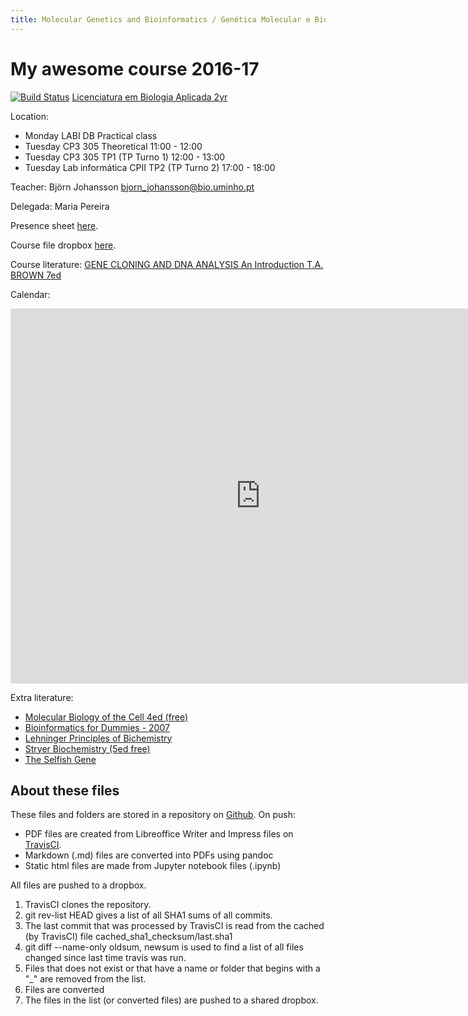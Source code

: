 ```yaml
---
title: Molecular Genetics and Bioinformatics / Genética Molecular e Bioinformática 2704N9 2016-17
---
```

# My awesome course 2016-17

[![Build Status](https://travis-ci.org/BjornFJohansson/TravisSlideProcessor.svg?branch=master)](https://travis-ci.org/BjornFJohansson/TravisSlideProcessor)
[Licenciatura em Biologia Aplicada 2yr](http://www.bio.uminho.pt/Default.aspx?tabid=7&pageid=112&lang=pt-PT)

Location:
  
- Monday  LABI DB Practical class
- Tuesday CP3 305 Theoretical 11:00 - 12:00
- Tuesday CP3 305 TP1 (TP Turno 1) 12:00 - 13:00
- Tuesday Lab informática CPII TP2 (TP Turno 2) 17:00 - 18:00

Teacher: Björn Johansson <bjorn_johansson@bio.uminho.pt>

Delegada: Maria Pereira

Presence sheet [here]().

Course file dropbox [here]().

Course literature: [GENE CLONING AND DNA ANALYSIS An Introduction T.A. BROWN 7ed](http://bcs.wiley.com/he-bcs/Books?action=index&bcsId=9980&itemId=1119072573)

Calendar:

<iframe src="https://calendar.google.com/calendar/embed?mode=WEEK&amp;height=600&amp;wkst=2&amp;bgcolor=%23FFFFFF&amp;src=e2fuohav3fujq4fu83ea6orbkk%40group.calendar.google.com&amp;color=%2329527A&amp;ctz=Europe%2FLisbon" style="border-width:0" width="800" height="600" frameborder="0" scrolling="no"></iframe>

Extra literature:

* [Molecular Biology of the Cell 4ed (free)](https://www.ncbi.nlm.nih.gov/books/NBK21054/)
* [Bioinformatics for Dummies - 2007](http://eu.wiley.com/WileyCDA/WileyTitle/productCd-0470089857.html)
* [Lehninger Principles of Bichemistry](https://www.amazon.com/Lehninger-Principles-Biochemistry-David-Nelson/dp/1429234148)
* [Stryer Biochemistry (5ed free)](https://www.ncbi.nlm.nih.gov/books/NBK21154/)
* [The Selfish Gene](https://www.amazon.com/Selfish-Gene-Popular-Science/dp/0192860925/ref=cm_cr_arp_d_product_top?ie=UTF8)

## About these files

These files and folders are stored in a repository on [Github](https://github.com).
On push: 

* PDF files are created from Libreoffice Writer and Impress files on [TravisCI](https://travis-ci.com).
* Markdown (.md) files are converted into PDFs using pandoc
* Static html files are made from Jupyter notebook files (.ipynb)

All files are pushed to a dropbox.

1. TravisCI clones the repository.
2. git rev-list HEAD gives a list of all SHA1 sums of all commits.
3. The last commit that was processed by TravisCI is read from the cached (by TravisCI) file cached_sha1_checksum/last.sha1
4. git diff --name-only oldsum, newsum is used to find a list of all files changed since last time travis was run.
5. Files that does not exist or that have a name or folder that begins with a "_" are removed from the list.
6. Files are converted
7. The files in the list (or converted files) are pushed to a shared dropbox.
